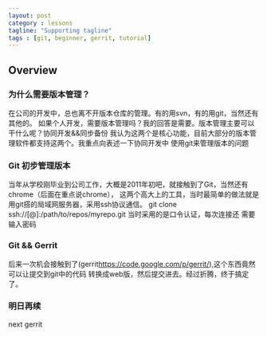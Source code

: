 ```yaml
---
layout: post
category : lessons
tagline: "Supporting tagline"
tags : [git, beginner, gerrit, tutorial]
---
```

## Overview

### 为什么需要版本管理？

在公司的开发中，总也离不开版本仓库的管理。有的用svn，有的用git，当然还有其他的。
如果个人开发，需要版本管理吗？我的回答是需要。版本管理主要可以干什么呢？协同开发&&同步备份
我认为这两个是核心功能，目前大部分的版本管理软件都支持这两个。我重点向表述一下协同开发中
使用git来管理版本的问题

### Git 初步管理版本

当年从学校刚毕业到公司工作，大概是2011年初吧，就接触到了Git，当然还有chrome（后面在重点说chrome），
这两个高大上的工具，当时最简单的做法就是用git搭的局域网服务器，采用ssh协议通信。
git clone ssh://[<username>@]<server>:/path/to/repos/myrepo.git  当时采用的是口令认证，每次连接还
需要输入密码


### Git && Gerrit

后来一次机会接触到了(gerrit<https://code.google.com/p/gerrit/>),这个东西竟然可以让提交到git中的代码
转换成web版，然后提交进去。经过折腾，终于搞定了。

### 明日再续

next gerrit